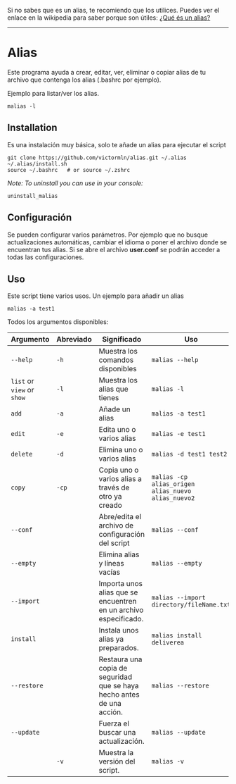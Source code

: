 Si no sabes que es un alias, te recomiendo que los utilices. Puedes ver el enlace en la wikipedia para saber porque son útiles: <a href="https://en.wikipedia.org/wiki/Alias_(command)" target="_blank">¿Qué és un alias?</a>
___

# Alias

Este programa ayuda a crear, editar, ver, eliminar o copiar alias de tu archivo que contenga los alias (.bashrc por ejemplo).

Ejemplo para listar/ver los alias.
```shell
malias -l
```

## Installation

Es una instalación muy básica, solo te añade un alias para ejecutar el script

```shell
git clone https://github.com/victormln/alias.git ~/.alias
~/.alias/install.sh
source ~/.bashrc   # or source ~/.zshrc
```
*Note: To uninstall you can use in your console:*
```shell
uninstall_malias
```

## Configuración

Se pueden configurar varios parámetros. Por ejemplo que no busque actualizaciones automáticas, cambiar el idioma o poner el archivo donde se encuentran tus alias. Si se abre el archivo **user.conf** se podrán acceder a todas las configuraciones.

## Uso

Este script tiene varios usos. Un ejemplo para añadir un alias
```shell
malias -a test1
```

Todos los argumentos disponibles:

|Argumento           |Abreviado|Significado                                   |Uso|
| ------------- | ---- | ---------------------------------------- |----------|
|`--help`       |`-h`     | Muestra los comandos disponibles         |`malias --help`  |
|`list` or `view` or `show` |`-l`  | Muestra los alias que tienes             |`malias -l`    |
|`add`     |`-a`  | Añade un alias   |`malias -a test1`      |
|`edit`     |`-e`  | Edita uno o varios alias   |`malias -e test1`      |
|`delete`     |`-d`  | Elimina uno o varios alias   |`malias -d test1 test2`      |
|`copy`     |`-cp`  | Copia uno o varios alias a través de otro ya creado   |`malias -cp alias_origen alias_nuevo alias_nuevo2`      |
|`--conf`     |  | Abre/edita el archivo de configuración del script  |`malias --conf`      |.
|`--empty`     |  | Elimina alias y líneas vacías   |`malias --empty`      |
|`--import`     |  | Importa unos alias que se encuentren en un archivo especificado.  |`malias --import directory/fileName.txt`      |
|`install`     |  | Instala unos alias ya preparados.  |`malias install deliverea`      |
|`--restore`     |  | Restaura una copia de seguridad que se haya hecho antes de una acción.  |`malias --restore`      |
|`--update`     |  | Fuerza el buscar una actualización.  |`malias --update`      |
|     |`-v`  | Muestra la versión del script.  |`malias -v`      |
